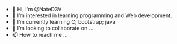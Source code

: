 - 👋 Hi, I’m @NateD3V
- 👀 I’m interested in learning programming and Web development.
- 🌱 I’m currently learning C; bootstrap; java
- 💞️ I’m looking to collaborate on ...
- 📫 How to reach me ...

<!---
NateD3V/NateD3V is a ✨ special ✨ repository because its `README.md` (this file) appears on your GitHub profile.
You can click the Preview link to take a look at your changes.
--->
